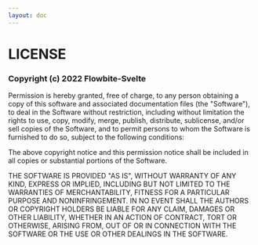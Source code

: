 ```yaml
---
layout: doc
---
```


<script>
import Htwo from '../utils/Htwo.svelte'
</script>

<h1 class="text-3xl dark:text-white w-full pb-4">LICENSE</h1>

<Htwo label="MIT License" />

<h3 class="text-xl dark:text-white w-full pb-4">Copyright (c) 2022 Flowbite-Svelte</h3>

<p class="dark:text-white w-full text-lg py-2">
Permission is hereby granted, free of charge, to any person obtaining a copy
of this software and associated documentation files (the "Software"), to deal
in the Software without restriction, including without limitation the rights
to use, copy, modify, merge, publish, distribute, sublicense, and/or sell
copies of the Software, and to permit persons to whom the Software is
furnished to do so, subject to the following conditions:
</p>
<p class="dark:text-white w-full text-lg py-2">
The above copyright notice and this permission notice shall be included in all
copies or substantial portions of the Software.
</p>
<p class="dark:text-white w-full text-lg py-2">
THE SOFTWARE IS PROVIDED "AS IS", WITHOUT WARRANTY OF ANY KIND, EXPRESS OR
IMPLIED, INCLUDING BUT NOT LIMITED TO THE WARRANTIES OF MERCHANTABILITY,
FITNESS FOR A PARTICULAR PURPOSE AND NONINFRINGEMENT. IN NO EVENT SHALL THE
AUTHORS OR COPYRIGHT HOLDERS BE LIABLE FOR ANY CLAIM, DAMAGES OR OTHER
LIABILITY, WHETHER IN AN ACTION OF CONTRACT, TORT OR OTHERWISE, ARISING FROM,
OUT OF OR IN CONNECTION WITH THE SOFTWARE OR THE USE OR OTHER DEALINGS IN THE
SOFTWARE.
</p>